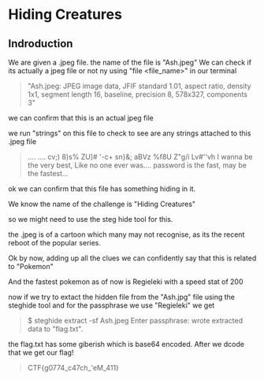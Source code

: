# **Hiding Creatures**

## Indroduction
We are given a .jpeg file. the name of the file is "Ash.jpeg"
We can check if its actually a jpeg file or not ny using "file <file_name>" in our terminal

>"Ash.jpeg: JPEG image data, JFIF standard 1.01, aspect ratio, density 1x1, segment length 16, baseline, precision 8, 578x327, components 3"

we can confirm that this is an actual jpeg file

we run "strings" on this file to check to see are any strings attached to this .jpeg file

>....
....
cv;\)
8)s%
ZU]#
'-c+
sn}&;
aBVz
%f8U
Z"g/i
Lv#''vh
I wanna be the very best, Like no one ever was....
password is the fast, may be the fastest...

ok we can confirm that this file has something hiding in it.

We know the name of the challenge is "Hiding Creatures"

so we might need to use the steg hide tool for this.

the .jpeg is of a cartoon which many may not recognise, as its the recent reboot of the popular series.

Ok by now, adding up all the clues we can confidently say that this is related to "Pokemon"

And the fastest pokemon as of now is Regieleki with a speed stat of 200

now if we try to extact the hidden file from the "Ash.jpg" file using the steghide tool and for the passphrase we use "Regieleki" we get
 
>$ steghide extract -sf Ash.jpeg
Enter passphrase: 
wrote extracted data to "flag.txt".

the flag.txt has some giberish which is base64 encoded. After we dcode that we get our flag!

>CTF{g0774_c47ch_'eM_411}